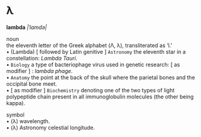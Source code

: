 # λ

 **lambda** *|ˈlamdə|*

noun  
the eleventh letter of the Greek alphabet (Λ, λ), transliterated as ‘l.’  
• (Lambda) [ followed by Latin genitive ] `Astronomy` the eleventh star in a constellation: *Lambda Tauri*.  
• `Biology` a type of bacteriophage virus used in genetic research: [ as modifier ] : *lambda phage*.  
• `Anatomy` the point at the back of the skull where the parietal bones and the occipital bone meet.  
• [ as modifier ] `Biochemistry` denoting one of the two types of light polypeptide chain present in all immunoglobulin molecules (the other being kappa).  

symbol  
• (λ) wavelength.  
• (λ) Astronomy celestial longitude.  
